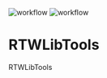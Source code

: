 ![workflow](https://github.com/sargeantPig/RTWLibTools/actions/workflows/dotnet-desktop.yml/badge.svg) ![workflow](https://github.com/sargeantPig/RTWLibTools/actions/workflows/linux.yml/badge.svg)
# RTWLibTools
RTWLibTools
